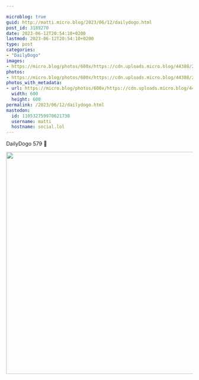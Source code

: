 ```yaml
---

microblog: true
guid: http://matti.micro.blog/2023/06/12/dailydogo.html
post_id: 3189270
date: 2023-06-12T20:54:10+0200
lastmod: 2023-06-12T20:54:10+0200
type: post
categories:
- "DailyDogo"
images:
- https://micro.blog/photos/600x/https://cdn.uploads.micro.blog/44388/2023/6a908084d1.jpg
photos:
- https://micro.blog/photos/600x/https://cdn.uploads.micro.blog/44388/2023/6a908084d1.jpg
photos_with_metadata:
- url: https://micro.blog/photos/600x/https://cdn.uploads.micro.blog/44388/2023/6a908084d1.jpg
  width: 600
  height: 600
permalink: /2023/06/12/dailydogo.html
mastodon:
  id: 110532759970621738
  username: matti
  hostname: social.lol
---
```

DailyDogo 579 🐶

<img src="https://micro.blog/photos/600x/https://blog.martin-haehnel.de/uploads/2023/6a908084d1.jpg" width="600" height="600" alt="" />

